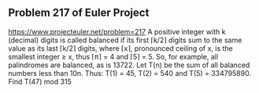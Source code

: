 ## Problem 217 of Euler Project 
https://www.projecteuler.net/problem=217
A positive integer with k (decimal) digits is called balanced if its first ⌈k/2⌉ digits sum to the same value as its last ⌈k/2⌉ digits, where ⌈x⌉, pronounced ceiling of x, is the smallest integer ≥ x, thus ⌈π⌉ = 4 and ⌈5⌉ = 5.
So, for example, all palindromes are balanced, as is 13722.
Let T(n) be the sum of all balanced numbers less than 10n. 
Thus: T(1) = 45, T(2) = 540 and T(5) = 334795890. 
Find T(47) mod 315